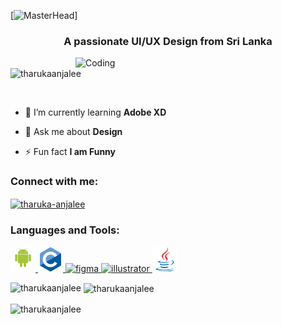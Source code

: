 [![MasterHead](https://uxplanet.org/top-ui-ux-design-inspiration-50c72624620a)]
<h3 align="center">A passionate UI/UX Design from Sri Lanka</h3>
<img align="right" alt="Coding" width="400" src="https://miro.medium.com/v2/resize:fit:750/format:webp/0*5oiuLeF3ZzHCLBCc.gif">

<p align="left"> <img src="https://komarev.com/ghpvc/?username=tharukaanjalee&label=Profile%20views&color=0e75b6&style=flat" alt="tharukaanjalee" /> </p>

<p align="left"> <a href="https://twitter.com/" target="blank"><img src="https://img.shields.io/twitter/follow/?logo=twitter&style=for-the-badge" alt="" /></a> </p>

- 🌱 I’m currently learning **Adobe XD**

- 💬 Ask me about **Design**

- ⚡ Fun fact **I am Funny**

<h3 align="left">Connect with me:</h3>
<p align="left">
<a href="https://linkedin.com/in/tharuka-anjalee" target="blank"><img align="center" src="https://raw.githubusercontent.com/rahuldkjain/github-profile-readme-generator/master/src/images/icons/Social/linked-in-alt.svg" alt="tharuka-anjalee" height="30" width="40" /></a>
</p>

<h3 align="left">Languages and Tools:</h3>
<p align="left"> <a href="https://developer.android.com" target="_blank" rel="noreferrer"> <img src="https://raw.githubusercontent.com/devicons/devicon/master/icons/android/android-original-wordmark.svg" alt="android" width="40" height="40"/> </a> <a href="https://www.cprogramming.com/" target="_blank" rel="noreferrer"> <img src="https://raw.githubusercontent.com/devicons/devicon/master/icons/c/c-original.svg" alt="c" width="40" height="40"/> </a> <a href="https://www.figma.com/" target="_blank" rel="noreferrer"> <img src="https://www.vectorlogo.zone/logos/figma/figma-icon.svg" alt="figma" width="40" height="40"/> </a> <a href="https://www.adobe.com/in/products/illustrator.html" target="_blank" rel="noreferrer"> <img src="https://www.vectorlogo.zone/logos/adobe_illustrator/adobe_illustrator-icon.svg" alt="illustrator" width="40" height="40"/> </a> <a href="https://www.java.com" target="_blank" rel="noreferrer"> <img src="https://raw.githubusercontent.com/devicons/devicon/master/icons/java/java-original.svg" alt="java" width="40" height="40"/> </a> </p>

<p><img align="left" src="https://github-readme-stats.vercel.app/api/top-langs?username=tharukaanjalee&show_icons=true&locale=en&layout=compact" alt="tharukaanjalee" /></p>

<p>&nbsp;<img align="center" src="https://github-readme-stats.vercel.app/api?username=tharukaanjalee&show_icons=true&locale=en" alt="tharukaanjalee" /></p>

<p><img align="center" src="https://github-readme-streak-stats.herokuapp.com/?user=tharukaanjalee&" alt="tharukaanjalee" /></p>
